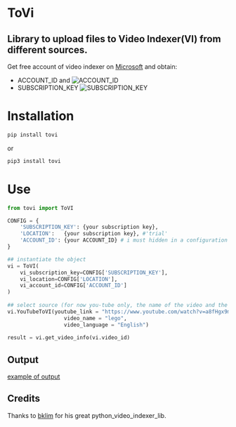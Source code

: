 # ToVi
## Library to upload files to Video Indexer(VI) from different sources.

Get free account of video indexer on [Microsoft](https://vi.microsoft.com/it-it/) 
and obtain:
* ACCOUNT_ID and
![ACCOUNT_ID](https://docs.microsoft.com/it-it/azure/media-services/video-indexer/media/video-indexer-use-apis/account-id.png)
* SUBSCRIPTION_KEY
![SUBSCRIPTION_KEY](https://docs.microsoft.com/it-it/azure/media-services/video-indexer/media/video-indexer-use-apis/video-indexer-api03.png)

# Installation 
```bash
pip install tovi 
```

or 

```bash
pip3 install tovi
```

# Use
```python
from tovi import ToVI

CONFIG = {
    'SUBSCRIPTION_KEY': {your subscription key}, 
    'LOCATION':   {your subscription key}, #'trial'
    'ACCOUNT_ID': {your ACCOUNT_ID} # i must hidden in a configuration file 
}

## instantiate the object 
vi = ToVI(
    vi_subscription_key=CONFIG['SUBSCRIPTION_KEY'],
    vi_location=CONFIG['LOCATION'],
    vi_account_id=CONFIG['ACCOUNT_ID']
)
 
## select source (for now you-tube only, the name of the video and the language used)
vi.YouTubeToVI(youtube_link = "https://www.youtube.com/watch?v=a8fHgx9mE5U",
                  video_name = "lego",
                  video_language = "English")
                  
result = vi.get_video_info(vi.video_id)
```

## Output
[example of output](https://www.videoindexer.ai/accounts/247da5ad-66e3-4284-bdba-be073a8f32e7/videos/10bb0407d5/?location=Trial)


## Credits
Thanks to [bklim](https://github.com/bklim5/python_video_indexer_lib) for his great python_video_indexer_lib.


